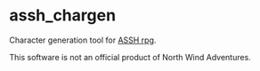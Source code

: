 # assh_chargen

Character generation tool for [ASSH rpg](http://www.hyperborea.tv/).

This software is not an official product of North Wind Adventures.
